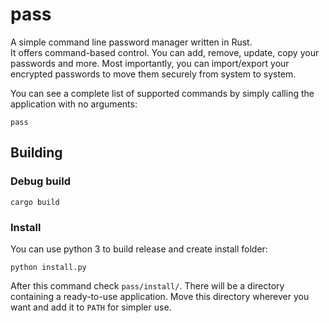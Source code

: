 # pass
A simple command line password manager written in Rust.<br>
It offers command-based control. You can add, remove, update, copy your passwords and more.
Most importantly, you can import/export your encrypted passwords to move them securely from system to system.

You can see a complete list of supported commands by simply calling the application with no arguments:
```batchfile
pass
```
## Building

### Debug build
```batchfile
cargo build
```
### Install
You can use python 3 to build release and create install folder:
```batchfile
python install.py
```
After this command check `pass/install/`. There will be a directory containing a ready-to-use application.
Move this directory wherever you want and add it to `PATH` for simpler use.
